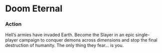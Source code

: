 # Doom Eternal

### Action

Hell’s armies have invaded Earth. Become the Slayer in an epic single-player campaign to conquer demons across dimensions and stop the final destruction of humanity. The only thing they fear... is you.